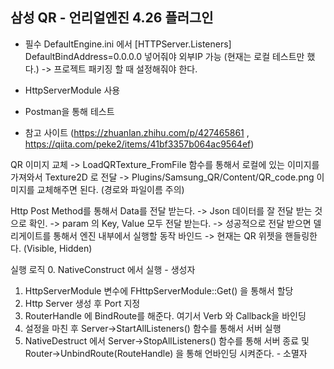 삼성 QR - 언리얼엔진 4.26 플러그인
---
- 필수
DefaultEngine.ini 에서
[HTTPServer.Listeners]
DefaultBindAddress=0.0.0.0 넣어줘야 외부IP 가능 (현재는 로컬 테스트만 했다.)
-> 프로젝트 패키징 할 때 설정해줘야 한다.

 - HttpServerModule 사용
 - Postman을 통해 테스트
 - 참고 사이트 (https://zhuanlan.zhihu.com/p/427465861 , https://qiita.com/peke2/items/41bf3357b064ac9564ef)
 
QR 이미지 교체
-> LoadQRTexture_FromFile 함수를 통해서 로컬에 있는 이미지를 가져와서 Texture2D 로 전달
-> Plugins/Samsung_QR/Content/QR_code.png 이미지를 교체해주면 된다. (경로와 파일이름 주의)

Http Post Method를 통해서 Data를 전달 받는다.
-> Json 데이터를 잘 전달 받는 것으로 확인.
-> param 의 Key, Value 모두 전달 받는다.
-> 성공적으로 전달 받으면 델리게이트를 통해서 엔진 내부에서 실행할 동작 바인드
-> 현재는 QR 위젯을 핸들링한다. (Visible, Hidden)

실행 로직
0. NativeConstruct 에서 실행 																									- 생성자
1. HttpServerModule 변수에 FHttpServerModule::Get() 을 통해서 할당
2. Http Server 생성 후 Port 지정
3. RouterHandle 에 BindRoute를 해준다. 여기서 Verb 와 Callback을 바인딩
4. 설정을 마친 후 Server->StartAllListeners() 함수를 통해서 서버 실행
5. NativeDestruct 에서 Server->StopAllListeners() 함수를 통해 서버 종료 및 Router->UnbindRoute(RouteHandle) 을 통해 언바인딩 시켜준다.	- 소멸자

